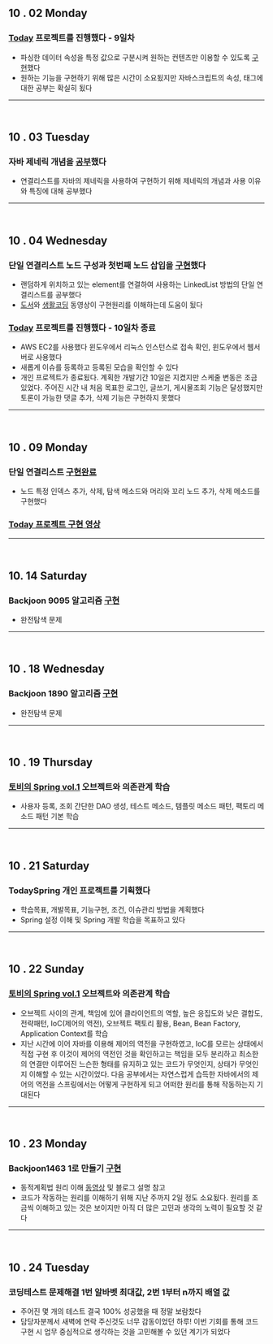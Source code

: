 


## 10 . 02 Monday

### [Today](https://github.com/nttejun/Today/blob/master/Project/web/index.jsp) 프로젝트를 진행했다 - 9일차

+ 파싱한 데이터 속성을 특정 값으로 구분시켜 원하는 컨텐츠만 이용할 수 있도록 [구현](http://wjun.tistory.com/75)했다
+ 원하는 기능을 구현하기 위해 많은 시간이 소요됬지만 자바스크립트의 속성, 태그에 대한 공부는 확실히 됬다

---
<br>

## 10 . 03 Tuesday

### 자바 제네릭 개념을 [공부](http://wjun.tistory.com/76)했다

+ 연결리스트를 자바의 제네릭을 사용하여 구현하기 위해 제네릭의 개념과 사용 이유와 특징에 대해 공부했다

---
<br>

## 10 . 04 Wednesday

### 단일 연결리스트 노드 구성과 첫번째 노드 삽입을 [구현](https://github.com/nttejun/algorithm-euler/blob/master/euler/src/list/SinglyLinkedList.java)했다

+ 랜덤하게 위치하고 있는 element를 연결하여 사용하는 LinkedList 방법의 단일 연결리스트를 공부했다
+ [도서](https://kyobobook.co.kr/product/detailViewKor.laf?mallGb=KOR&ejkGb=KOR&barcode=9788966260591)와 [생활코딩](https://opentutorials.org/module/1335/8821) 동영상이 구현원리를 이해하는데 도움이 됬다

### [Today](https://github.com/nttejun/Today/blob/master/Project/src/today/IssueEnrollServlet.java) 프로젝트를 진행했다 - 10일차 종료

+ AWS EC2를 사용했다 윈도우에서 리눅스 인스턴스로 접속 확인, 윈도우에서 웹서버로 사용했다
+ 새롭게 이슈를 등록하고 등록된 모습을 확인할 수 있다
+ 개인 프로젝트가 종료됬다. 계획한 개발기간 10일은 지켰지만 스케줄 변동은 조금 있었다. 주어진 시간 내 처음 목표한 로그인, 글쓰기, 게시물조회 기능은 달성했지만 토론이 가능한 댓글 추가, 삭제 기능은 구현하지 못했다

---
<br>

## 10 . 09 Monday

### 단일 연결리스트 [구현완료](https://github.com/nttejun/algorithm-euler/blob/master/euler/src/list/SinglyLinkedList.java)

+ 노드 특정 인덱스 추가, 삭제, 탐색 메소드와 머리와 꼬리 노드 추가, 삭제 메소드를 구현했다

### [Today 프로젝트 구현 영상](https://youtu.be/w9TuLOraEW0)

---
<br>

## 10. 14 Saturday

### Backjoon 9095 알고리즘 [구현](https://github.com/nttejun/algorithm-euler/blob/master/euler/src/resolve/Backjoon9095.java)

+ 완전탐색 문제

---
<br>

## 10 . 18 Wednesday

### Backjoon 1890 알고리즘 [구현](https://github.com/nttejun/algorithm-euler/blob/master/euler/src/resolve/Backjoon1890.java)

+ 완전탐색 문제

---
<br>

## 10 . 19 Thursday

### [토비의 Spring vol.1](http://www.kyobobook.co.kr/product/detailViewKor.laf?mallGb=KOR&ejkGb=KOR&barcode=9788960773417) 오브젝트와 의존관계 학습

+ 사용자 등록, 조회 간단한 DAO 생성, 테스트 메소드, 템플릿 메소드 패턴, 팩토리 메소드 패턴 기본 학습

---
<br>

## 10 . 21 Saturday

### TodaySpring 개인 프로젝트를 기획했다

+ 학습목표, 개발목표, 기능구현, 조건, 이슈관리 방법을 계획했다
+ Spring 설정 이해 및 Spring 개발 학습을 목표하고 있다

---
<br>

## 10 . 22 Sunday

### [토비의 Spring vol.1](http://www.kyobobook.co.kr/product/detailViewKor.laf?mallGb=KOR&ejkGb=KOR&barcode=9788960773417) 오브젝트와 의존관계 학습

+ 오브젝트 사이의 관계, 책임에 있어 클라이언트의 역할, 높은 응집도와 낮은 결합도, 전략패턴, IoC(제어의 역전), 오브젝트 팩토리 활용, Bean, Bean Factory, Application Context를 학습
+ 지난 시간에 이어 자바를 이용해 제어의 역전을 구현하였고, IoC를 모르는 상태에서 직접 구현 후 이것이 제어의 역전인 것을 확인하고는 책임을 모두 분리하고 최소한의 연결만 이루어진 느슨한 형태를 유지하고 있는 코드가 무엇인지, 상태가 무엇인지 이해할 수 있는 시간이었다. 다음 공부에서는 자연스럽게 습득한 자바에서의 제어의 역전을 스프링에서는 어떻게 구현하게 되고 어떠한 원리를 통해 작동하는지 기대된다

---
<br>

## 10 . 23 Monday

### Backjoon1463 1로 만들기 [구현](https://github.com/nttejun/algorithm-euler/blob/master/euler/src/resolve/Backjoon1463.java)

+ 동적계획법 원리 이해 [동영상](https://www.youtube.com/watch?v=0o2hF-To_6Q) 및 블로그 설명 참고
+ 코드가 작동하는 원리를 이해하기 위해 지난 주까지 2일 정도 소요됬다. 원리를 조금씩 이해하고 있는 것은 보이지만 아직 더 많은 고민과 생각의 노력이 필요할 것 같다

---
<br>

## 10 . 24 Tuesday

### 코딩테스트 문제해결 1번 알바벳 최대값, 2번 1부터 n까지 배열 값

+ 주어진 몇 개의 테스트 결국 100% 성공했을 때 정말 보람찼다
+ 담당자분께서 새벽에 연락 주신것도 너무 감동이었던 하루! 이번 기회를 통해 코드 구현 시 업무 중심적으로 생각하는 것을 고민해볼 수 있던 계기가 되었다